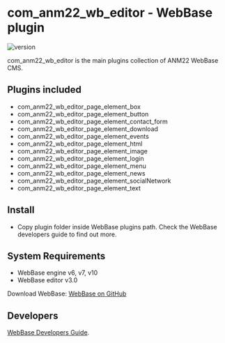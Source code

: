 # com_anm22_wb_editor - WebBase plugin
![version](https://img.shields.io/badge/version-3.25-blue)

com_anm22_wb_editor is the main plugins collection of ANM22 WebBase CMS.

## Plugins included
*	com_anm22_wb_editor_page_element_box
*	com_anm22_wb_editor_page_element_button
*	com_anm22_wb_editor_page_element_contact_form
*	com_anm22_wb_editor_page_element_download
*	com_anm22_wb_editor_page_element_events
*	com_anm22_wb_editor_page_element_html
*	com_anm22_wb_editor_page_element_image
*	com_anm22_wb_editor_page_element_login
*	com_anm22_wb_editor_page_element_menu
*	com_anm22_wb_editor_page_element_news
*	com_anm22_wb_editor_page_element_socialNetwork
*	com_anm22_wb_editor_page_element_text

## Install
*	Copy plugin folder inside WebBase plugins path. Check the WebBase developers guide to find out more.

## System Requirements
*	WebBase engine v6, v7, v10
*	WebBase editor v3.0

Download WebBase: [WebBase on GitHub](https://github.com/ANM22/WebBase)

## Developers
[WebBase Developers Guide](https://www.anm22.it/it/webbase-developers/).